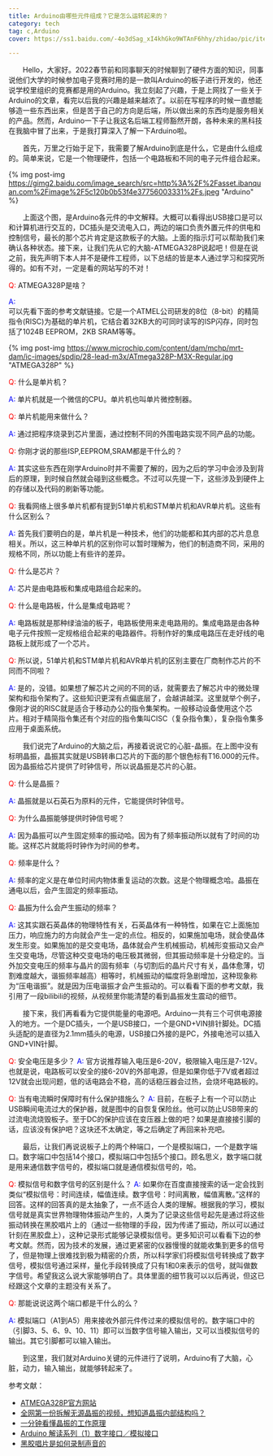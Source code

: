 ```yaml
---
title: Arduino由哪些元件组成？它是怎么运转起来的？
category: tech
tag: c,Arduino
cover: https://ss1.baidu.com/-4o3dSag_xI4khGko9WTAnF6hhy/zhidao/pic/item/5366d0160924ab184b382c733efae6cd7b890b4c.jpg

---
```


　　Hello，大家好。2022春节前和同事聊天的时候聊到了硬件方面的知识，同事说他们大学的时候参加电子竞赛时用的是一款叫Arduino的板子进行开发的，他还说学校里组织的竞赛都是用的Arduino。我立刻起了兴趣，于是上网找了一些关于Arduino的文章，看完以后我的兴趣是越来越浓了。以前在写程序的时候一直想能够造一些东西出来，但是苦于自己的方向是后端，所以做出来的东西均是服务相关的产品。然而，Arduino一下子让我这名后端工程师豁然开朗，各种未来的黑科技在我脑中冒了出来，于是我打算深入了解一下Arduino啦。

　　首先，万里之行始于足下，我需要了解Arduino到底是什么，它是由什么组成的。简单来说，它是一个物理硬件，包括一个电路板和不同的电子元件组合起来。


{% img post-img https://gimg2.baidu.com/image_search/src=http%3A%2F%2Fasset.ibanquan.com%2Fimage%2F5c120b0b53f4e37756003331%2Fs.jpeg "Arduino" %}

　　上面这个图，是Arduino各元件的中文解释。大概可以看得出USB接口是可以和计算机进行交互的，DC插头是交流电入口，两边的端口负责外置元件的供电和控制信号，最长的那个芯片肯定是这款板子的大脑。上面的指示灯可以帮助我们来确认各种状态。接下来，让我们先从它的大脑-ATMEGA328P说起吧！但是在说之前，我先声明下本人并不是硬件工程师，以下总结的皆是本人通过学习和探究所得的。如有不对，一定是看的网站写的不对！

<font color="red">Q:</font>	
ATMEGA328P是啥？

<font color="blue">A:</font>	
	可以先看下面的参考文献链接。它是一个ATMEL公司研发的8位（8-bit）的精简指令(RISC)为基础的单片机，它结合着32KB大的可同时读写的ISP闪存，同时包括了1024B EEPROM，2KB SRAM等等。

{% img post-img https://www.microchip.com/content/dam/mchp/mrt-dam/ic-images/spdip/28-lead-m3x/ATmega328P-M3X-Regular.jpg "ATMEGA328P" %}

<font color="red">Q:</font>	
什么是单片机？

<font color="blue">A:</font>
	单片机就是一个微信的CPU。单片机也叫单片微控制器。

<font color="red">Q:</font>	
单片机能用来做什么？

<font color="blue">A:</font>
	通过把程序烧录到芯片里面，通过控制不同的外围电路实现不同产品的功能。

<font color="red">Q:</font>	
你刚才说的那些ISP,EEPROM,SRAM都是干什么的？

<font color="blue">A:</font>
	其实这些东西在刚学Arduino时并不需要了解的，因为之后的学习中会涉及到背后的原理，到时候自然就会碰到这些概念。不过可以先提一下，这些涉及到硬件上的存储以及代码的刷新等功能。

<font color="red">Q:</font>	我看网络上很多单片机都有提到51单片机和STM单片机和AVR单片机。这些有什么区别么？

<font color="blue">A:</font>
	首先我们要明白的是，单片机是一种技术，他们的功能都和其内部的芯片息息相关。所以，这三种单片机的区别你可以暂时理解为，他们的制造商不同，采用的规格不同，所以功能上有些许的差异。

<font color="red">Q:</font>
什么是芯片？

<font color="blue">A:</font>
	芯片是由电路板和集成电路组合起来的。

<font color="red">Q:</font>	
什么是电路板，什么是集成电路呢？

<font color="blue">A:</font>
	电路板就是那种绿油油的板子，电路板使用来走电路用的。集成电路是由各种电子元件按照一定规格组合起来的电路器件。将制作好的集成电路压在走好线的电路板上就形成了一个芯片。

<font color="red">Q:</font>	
所以说，51单片机和STM单片机和AVR单片机的区别主要在厂商制作芯片的不同而不同啦？

<font color="blue">A:</font>
	是的，没错。如果想了解芯片之间的不同的话，就需要去了解芯片中的微处理架构和指令架构了。这些知识更深有点偏底层了，会越讲越深。这里就举个例子，像刚才说的RISC就是适合于移动办公的指令集架构。一般移动设备使用这个芯片。相对于精简指令集还有个对应的指令集叫CISC（复杂指令集），复杂指令集多应用于桌面系统。

　　我们说完了Arduino的大脑之后，再接着说说它的心脏-晶振。在上图中没有标明晶振，晶振其实就是USB转串口芯片的下面的那个银色标有T16.000的元件。因为晶振给芯片提供了时钟信号，所以说晶振是芯片的心脏。

<font color="red">Q:</font>	
什么是晶振？

<font color="blue">A:</font>
	晶振就是以石英石为原料的元件，它能提供时钟信号。

<font color="red">Q:</font>
为什么晶振能够提供时钟信号呢？

<font color="blue">A:</font>
	因为晶振可以产生固定频率的振动哈。因为有了频率振动所以就有了时间的功能。这样芯片就能将时钟作为时间的参考。

<font color="red">Q:</font>	
频率是什么？

<font color="blue">A:</font>
	频率的定义是在单位时间内物体重复运动的次数。这是个物理概念哈。晶振在通电以后，会产生固定的频率振动。

<font color="red">Q:</font>	
晶振为什么会产生振动的频率？

<font color="blue">A:</font>
	这其实跟石英晶体的物理特性有关，石英晶体有一种特性，如果在它上面施加压力，响应施力的方向就会产生一定的点位。相反的，如果施加电场，就会使晶体发生形变。如果施加的是交变电场，晶体就会产生机械振动，机械形变振动又会产生交变电场，尽管这种交变电场的电压极其微弱，但其振动频率是十分稳定的。当外加交变电压的频率与晶片的固有频率（与切割后的晶片尺寸有关，晶体愈薄，切割难度越大，谐振频率越高）相等时，机械振动的幅度将急剧增加，这种现象称为“压电谐振”。就是因为压电谐振才会产生振动的。可以看看下面的参考文献，我引用了一段bilibili的视频，从视频里你能清楚的看到晶振发生震动的细节。

　　接下来，我们再看看为它提供能量的电源吧。Arduino一共有三个可供电源接入的地方。一个是DC插头，一个是USB接口，一个是GND+VIN排针脚处。DC插头适配的是直径为2.1mm插头的电源，USB接口外接的是PC，外接电池可以插入GND+VIN针脚。

<font color="red">Q:</font>
安全电压是多少？
<font color="blue">A:</font>
	官方说推荐输入电压是6-20V，极限输入电压是7-12V。也就是说，电路板可以安全的接6-20V的外部电源，但是如果你低于7V或者超过12V就会出现问题，低的话电路会不稳，高的话稳压器会过热，会烧坏电路板的。


<font color="red">Q:</font>	
当有电流瞬时保障时有什么保护措施么？
<font color="blue">A:</font>
	目前，在板子上有一个可以防止USB瞬间电流过大的保护器，就是图中的自恢复保险丝。他可以防止USB带来的过流电流烧毁板子。至于DC的保护应该在变压器上做的吧？如果是直接接引脚的话，应该没有保护吧？这块还不太确定，等之后确定了再回来补充吧。

　　最后，让我们再说说板子上的两个种端口，一个是模拟端口，一个是数字端口。数字端口中包括14个接口，模拟端口中包括5个接口。顾名思义，数字端口就是用来通信数字信号的，模拟端口就是通信模拟信号的，哈。

<font color="red">Q:</font>	
模拟信号和数字信号的区别是什么？
<font color="blue">A:</font>
	如果你在百度直接搜索的话一定会找到类似“模拟信号：时间连续，幅值连续。数字信号：时间离散，幅值离散。”这样的回答。这样的回答真的是太抽象了，一点不适合人类的理解。根据我的学习，模拟信号就是真实世界物理物体振动产生的，人类为了记录这些信号起先是通过将这些振动转换在黑胶唱片上的（通过一些物理的手段，因为传递了振动，所以可以通过针刻在黑胶盘上），这种记录形式能够记录模拟信号。更多知识可以看看下边的参考文献。然而，因为技术的发展，通过更紧密的仪器慢慢的就能收集到更多的信号了，但是物理上很难找到极为精密的介质，所以科学家们将模拟信号转换成了数字信号，模拟信号通过采样，量化手段转换成了只有1和0来表示的信号，就叫做数字信号。希望我这么说大家能够明白了。具体里面的细节我可以以后再说，但这已经跟这个文章的主题没有关系了。

<font color="red">Q:</font>	
那能说说这两个端口都是干什么的么？

<font color="blue">A:</font>
	模拟端口（A1到A5）用来接收外部元件传过来的模拟信号的。数字端口中的（引脚3、5、6、9、10、11）即可以当数字信号输入输出，又可以当模拟信号的输出。其它引脚都可以输入输出。

　　到这里，我们就对Arduino关键的元件进行了说明，Arduino有了大脑，心脏，动力，输入输出，就能够转起来了。

参考文献：
- [ATMEGA328P官方网站](https://www.microchip.com/en-us/product/ATMEGA328P)
- [全网第一份拆解无源晶振的视频，想知道晶振内部结构吗？](https://www.bilibili.com/video/BV1gf4y1B7MK/)
- [一分钟看懂晶振的工作原理](https://www.bilibili.com/video/BV1Do4y1f7zZ/)
- [Arduino 解读系列（1）数字接口／模拟接口](https://blog.csdn.net/weixin_40407893/article/details/100929676)
- [黑胶唱片是如何录制声音的](https://zhuanlan.zhihu.com/p/42466881)